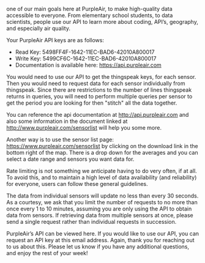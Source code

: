 

one of our main goals here at PurpleAir, to make high-quality data accessible to everyone. From elementary school students, to data scientists, people use our API to learn more about coding, API’s, geography, and especially air quality.

Your PurpleAir API keys are as follows:

- Read Key: 5498FF4F-1642-11EC-BAD6-42010A800017
- Write Key: 5499CF6C-1642-11EC-BAD6-42010A800017
- Documentation is available here: https://api.purpleair.com

You would need to use our API to get the thingspeak keys, for each sensor.  Then you would need to request data for each sensor individually from thingspeak. Since there are restrictions to the number of lines thingspeak returns in queries, you will need to perform multiple queries per sensor to get the period you are looking for then "stitch" all the data together.  

You can reference the api documentation at http://api.purpleair.com and also some information in the document linked at http://www.purpleair.com/sensorlist will help you some more.

Another way is to use the sensor list page:  https://www.purpleair.com/sensorlist   by clicking on the download link in the bottom right of the map. There is a drop down for the averages and you can select a date range and sensors you want data for.

Rate limiting is not something we anticipate having to do very often, if at all. To avoid this, and to maintain a high level of data availability (and reliability) for everyone, users can follow these general guidelines. 

The data from individual sensors will update no less than every 30 seconds. As a courtesy, we ask that you limit the number of requests to no more than once every 1 to 10 minutes, assuming you are only using the API to obtain data from sensors. If retrieving data from multiple sensors at once, please send a single request rather than individual requests in succession. 

PurpleAir’s API can be viewed here. If you would like to use our API, you can request an API key at this email address. Again, thank you for reaching out to us about this. Please let us know if you have any additional questions, and enjoy the rest of your week!